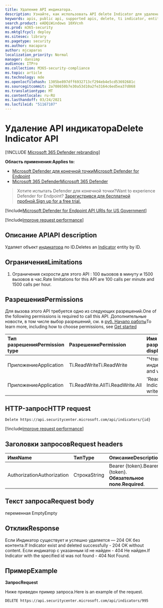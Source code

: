 ```yaml
---
title: Удаление API индикатора.
description: Узнайте, как использовать API delete Indicator для удаления объекта индикатора по ID в Microsoft Defender для конечной точки.
keywords: apis, public api, supported apis, delete, ti indicator, entity, id
search.product: eADQiWindows 10XVcnh
ms.prod: m365-security
ms.mktglfcycl: deploy
ms.sitesec: library
ms.pagetype: security
ms.author: macapara
author: mjcaparas
localization_priority: Normal
manager: dansimp
audience: ITPro
ms.collection: M365-security-compliance
ms.topic: article
ms.technology: mde
ms.openlocfilehash: 1305be897dff6932713cf294eb4e5cd53692681c
ms.sourcegitcommit: 2a708650b7e30a53d10a2fe3164c6ed5ea37d868
ms.translationtype: MT
ms.contentlocale: ru-RU
ms.lasthandoff: 03/24/2021
ms.locfileid: "51167107"
---
```

# <a name="delete-indicator-api"></a><span data-ttu-id="88815-104">Удаление API индикатора</span><span class="sxs-lookup"><span data-stu-id="88815-104">Delete Indicator API</span></span>

[!INCLUDE [Microsoft 365 Defender rebranding](../../includes/microsoft-defender.md)]

<span data-ttu-id="88815-105">**Область применения:**</span><span class="sxs-lookup"><span data-stu-id="88815-105">**Applies to:**</span></span>
- [<span data-ttu-id="88815-106">Microsoft Defender для конечной точки</span><span class="sxs-lookup"><span data-stu-id="88815-106">Microsoft Defender for Endpoint</span></span>](https://go.microsoft.com/fwlink/p/?linkid=2154037)
- [<span data-ttu-id="88815-107">Microsoft 365 Defender</span><span class="sxs-lookup"><span data-stu-id="88815-107">Microsoft 365 Defender</span></span>](https://go.microsoft.com/fwlink/?linkid=2118804)

> <span data-ttu-id="88815-108">Хотите испытать Defender для конечной точки?</span><span class="sxs-lookup"><span data-stu-id="88815-108">Want to experience Defender for Endpoint?</span></span> [<span data-ttu-id="88815-109">Зарегистрився для бесплатной пробной.</span><span class="sxs-lookup"><span data-stu-id="88815-109">Sign up for a free trial.</span></span>](https://www.microsoft.com/microsoft-365/windows/microsoft-defender-atp?ocid=docs-wdatp-exposedapis-abovefoldlink)  

[!include[Microsoft Defender for Endpoint API URIs for US Government](../../includes/microsoft-defender-api-usgov.md)]

[!include[Improve request performance](../../includes/improve-request-performance.md)]


## <a name="api-description"></a><span data-ttu-id="88815-110">Описание API</span><span class="sxs-lookup"><span data-stu-id="88815-110">API description</span></span>
<span data-ttu-id="88815-111">Удаляет объект [индикатора](ti-indicator.md) по ID.</span><span class="sxs-lookup"><span data-stu-id="88815-111">Deletes an [Indicator](ti-indicator.md) entity by ID.</span></span>


## <a name="limitations"></a><span data-ttu-id="88815-112">Ограничения</span><span class="sxs-lookup"><span data-stu-id="88815-112">Limitations</span></span>
1. <span data-ttu-id="88815-113">Ограничения скорости для этого API : 100 вызовов в минуту и 1500 вызовов в час.</span><span class="sxs-lookup"><span data-stu-id="88815-113">Rate limitations for this API are 100 calls per minute and 1500 calls per hour.</span></span>


## <a name="permissions"></a><span data-ttu-id="88815-114">Разрешения</span><span class="sxs-lookup"><span data-stu-id="88815-114">Permissions</span></span>
<span data-ttu-id="88815-115">Для вызова этого API требуется одно из следующих разрешений.</span><span class="sxs-lookup"><span data-stu-id="88815-115">One of the following permissions is required to call this API.</span></span> <span data-ttu-id="88815-116">Дополнительные новости, в том числе выбор разрешений, см. в [руб. Начало работы](apis-intro.md)</span><span class="sxs-lookup"><span data-stu-id="88815-116">To learn more, including how to choose permissions, see [Get started](apis-intro.md)</span></span>

<span data-ttu-id="88815-117">Тип разрешения</span><span class="sxs-lookup"><span data-stu-id="88815-117">Permission type</span></span> |   <span data-ttu-id="88815-118">Разрешение</span><span class="sxs-lookup"><span data-stu-id="88815-118">Permission</span></span>  |   <span data-ttu-id="88815-119">Имя отображения разрешений</span><span class="sxs-lookup"><span data-stu-id="88815-119">Permission display name</span></span>
:---|:---|:---
<span data-ttu-id="88815-120">Приложение</span><span class="sxs-lookup"><span data-stu-id="88815-120">Application</span></span> |   <span data-ttu-id="88815-121">Ti.ReadWrite</span><span class="sxs-lookup"><span data-stu-id="88815-121">Ti.ReadWrite</span></span> |  <span data-ttu-id="88815-122">"Чтение и написание индикаторов TI"</span><span class="sxs-lookup"><span data-stu-id="88815-122">'Read and write TI Indicators'</span></span>
<span data-ttu-id="88815-123">Приложение</span><span class="sxs-lookup"><span data-stu-id="88815-123">Application</span></span> |   <span data-ttu-id="88815-124">Ti.ReadWrite.All</span><span class="sxs-lookup"><span data-stu-id="88815-124">Ti.ReadWrite.All</span></span> |  <span data-ttu-id="88815-125">'Read and write Indicators'</span><span class="sxs-lookup"><span data-stu-id="88815-125">'Read and write Indicators'</span></span>


## <a name="http-request"></a><span data-ttu-id="88815-126">HTTP-запрос</span><span class="sxs-lookup"><span data-stu-id="88815-126">HTTP request</span></span>
```
Delete https://api.securitycenter.microsoft.com/api/indicators/{id}
```

[!include[Improve request performance](../../includes/improve-request-performance.md)]

## <a name="request-headers"></a><span data-ttu-id="88815-127">Заголовки запросов</span><span class="sxs-lookup"><span data-stu-id="88815-127">Request headers</span></span>

<span data-ttu-id="88815-128">Имя</span><span class="sxs-lookup"><span data-stu-id="88815-128">Name</span></span> | <span data-ttu-id="88815-129">Тип</span><span class="sxs-lookup"><span data-stu-id="88815-129">Type</span></span> | <span data-ttu-id="88815-130">Описание</span><span class="sxs-lookup"><span data-stu-id="88815-130">Description</span></span>
:---|:---|:---
<span data-ttu-id="88815-131">Authorization</span><span class="sxs-lookup"><span data-stu-id="88815-131">Authorization</span></span> | <span data-ttu-id="88815-132">Строка</span><span class="sxs-lookup"><span data-stu-id="88815-132">String</span></span> | <span data-ttu-id="88815-133">Bearer {token}.</span><span class="sxs-lookup"><span data-stu-id="88815-133">Bearer {token}.</span></span> <span data-ttu-id="88815-134">**Обязательное поле**.</span><span class="sxs-lookup"><span data-stu-id="88815-134">**Required**.</span></span>


## <a name="request-body"></a><span data-ttu-id="88815-135">Текст запроса</span><span class="sxs-lookup"><span data-stu-id="88815-135">Request body</span></span>
<span data-ttu-id="88815-136">переменная Empty</span><span class="sxs-lookup"><span data-stu-id="88815-136">Empty</span></span>

## <a name="response"></a><span data-ttu-id="88815-137">Отклик</span><span class="sxs-lookup"><span data-stu-id="88815-137">Response</span></span>
<span data-ttu-id="88815-138">Если Индикатор существует и успешно удаляется — 204 ОК без контента.</span><span class="sxs-lookup"><span data-stu-id="88815-138">If Indicator exist and deleted successfully - 204 OK without content.</span></span>
<span data-ttu-id="88815-139">Если индикатор с указанным id не найден - 404 Не найден.</span><span class="sxs-lookup"><span data-stu-id="88815-139">If Indicator with the specified id was not found - 404 Not Found.</span></span>

## <a name="example"></a><span data-ttu-id="88815-140">Пример</span><span class="sxs-lookup"><span data-stu-id="88815-140">Example</span></span>

<span data-ttu-id="88815-141">**Запрос**</span><span class="sxs-lookup"><span data-stu-id="88815-141">**Request**</span></span>

<span data-ttu-id="88815-142">Ниже приведен пример запроса.</span><span class="sxs-lookup"><span data-stu-id="88815-142">Here is an example of the request.</span></span>

```http
DELETE https://api.securitycenter.microsoft.com/api/indicators/995
```
